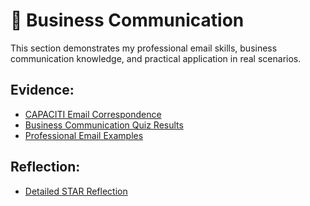# 📧 Business Communication

This section demonstrates my professional email skills, business communication knowledge, and practical application in real scenarios.

## Evidence:
- [CAPACITI Email Correspondence](./evidence/capaciti-email-correspondence.pdf)
- [Business Communication Quiz Results](./evidence/business-communication-quiz-results.pdf)
- [Professional Email Examples](./evidence/professional-email-examples.pdf)

## Reflection:
- [Detailed STAR Reflection](./reflection-STAR.md)

